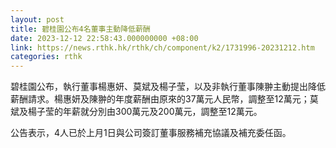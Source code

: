```yaml
---
layout: post
title: 碧桂園公布4名董事主動降低薪酬
date: 2023-12-12 22:58:43.000000000 +08:00
link: https://news.rthk.hk/rthk/ch/component/k2/1731996-20231212.htm
categories: rthk
---
```


碧桂園公布，執行董事楊惠妍、莫斌及楊子莹，以及非執行董事陳翀主動提出降低薪酬請求。楊惠妍及陳翀的年度薪酬由原來的37萬元人民幣，調整至12萬元；莫斌及楊子莹的年薪就分別由300萬元及200萬元，調整至12萬元。

公告表示，4人已於上月1日與公司簽訂董事服務補充協議及補充委任函。
